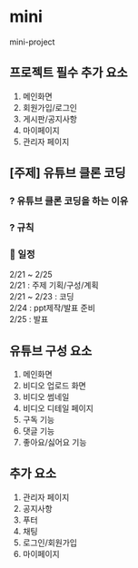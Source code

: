 # mini
mini-project   


## 프로젝트 필수 추가 요소

1. 메인화면  
2. 회원가입/로그인  
3. 게시판/공지사항  
4. 마이페이지  
5. 관리자 페이지  


## [주제] 유튜브 클론 코딩
 
### ? 유튜브 클론 코딩을 하는 이유

### ? 규칙  

### 📝 일정  
2/21 ~ 2/25  
2/21 : 주제 기획/구성/계획   
2/21 ~ 2/23 : 코딩  
2/24 : ppt제작/발표 준비  
2/25 : 발표  

## 유튜브 구성 요소
1. 메인화면
2. 비디오 업로드 화면
3. 비디오 썸네일
4. 비디오 디테일 페이지
5. 구독 기능
6. 댓글 기능
7. 좋아요/싫어요 기능

## 추가 요소
1. 관리자 페이지  
2. 공지사항  
3. 푸터  
4. 채팅  
5. 로그인/회원가입
6. 마이페이지
